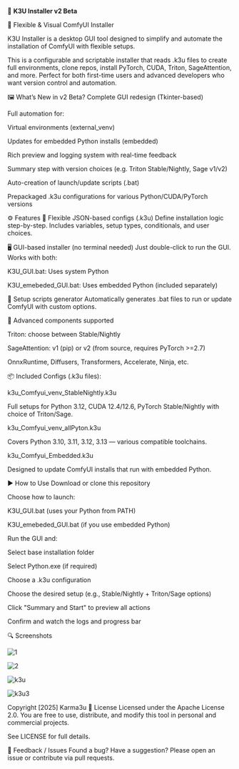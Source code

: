   🌟 **K3U Installer v2 Beta**
  
🔧 Flexible & Visual ComfyUI Installer

K3U Installer is a desktop GUI tool designed to simplify and automate the installation of ComfyUI with flexible setups.

This is a configurable and scriptable installer that reads .k3u files to create full environments, clone repos, install PyTorch, CUDA, Triton, SageAttention, and more.
Perfect for both first-time users and advanced developers who want version control and automation.

🖼️ What’s New in v2 Beta?
Complete GUI redesign (Tkinter-based)

Full automation for:

Virtual environments (external_venv)

Updates for embedded Python installs (embedded)

Rich preview and logging system with real-time feedback

Summary step with version choices (e.g. Triton Stable/Nightly, Sage v1/v2)

Auto-creation of launch/update scripts (.bat)

Prepackaged .k3u configurations for various Python/CUDA/PyTorch versions

⚙️ Features
🔧 Flexible JSON-based configs (.k3u)
Define installation logic step-by-step. Includes variables, setup types, conditionals, and user choices.

🖥️ GUI-based installer (no terminal needed)
Just double-click to run the GUI. Works with both:

K3U_GUI.bat: Uses system Python

K3U_emebeded_GUI.bat: Uses embedded Python (included separately)

📜 Setup scripts generator
Automatically generates .bat files to run or update ComfyUI with custom options.

🧠 Advanced components supported

Triton: choose between Stable/Nightly

SageAttention: v1 (pip) or v2 (from source, requires PyTorch >=2.7)

OnnxRuntime, Diffusers, Transformers, Accelerate, Ninja, etc.

📦 Included Configs (.k3u files):

k3u_Comfyui_venv_StableNightly.k3u

Full setups for Python 3.12, CUDA 12.4/12.6, PyTorch Stable/Nightly with choice of Triton/Sage.

k3u_Comfyui_venv_allPyton.k3u

Covers Python 3.10, 3.11, 3.12, 3.13 — various compatible toolchains.

k3u_Comfyui_Embedded.k3u

Designed to update ComfyUI installs that run with embedded Python.

▶️ How to Use
Download or clone this repository

Choose how to launch:

K3U_GUI.bat (uses your Python from PATH)

K3U_emebeded_GUI.bat (if you use embedded Python)

Run the GUI and:

Select base installation folder

Select Python.exe (if required)

Choose a .k3u configuration

Choose the desired setup (e.g., Stable/Nightly + Triton/Sage options)

Click "Summary and Start" to preview all actions

Confirm and watch the logs and progress bar

🔍 Screenshots

![1](https://github.com/user-attachments/assets/ce2ce699-f44e-44a7-a3f5-40f3b6f6c469)

![2](https://github.com/user-attachments/assets/05391d97-b84f-4fc6-bd5e-0a43d62c6886)

![k3u](https://github.com/user-attachments/assets/d819a357-0430-4ef9-adfb-3945fb6d1653)

![k3u3](https://github.com/user-attachments/assets/dc045c3b-f84e-47fa-bfb3-88f90dd54bdc)


Copyright [2025] Karma3u
📜 License
Licensed under the Apache License 2.0.
You are free to use, distribute, and modify this tool in personal and commercial projects.

See LICENSE for full details.

💬 Feedback / Issues
Found a bug? Have a suggestion?
Please open an issue or contribute via pull requests.


